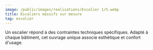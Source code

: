 ```yaml
---
image: /public/images/realisations/Escalier 1/5.webp
title: Escaliers massifs sur mesure
tag: escalier
---
```


Un escalier répond à des contraintes techniques spécifiques. Adapté à chaque bâtiment, cet ouvrage unique associe esthétique et confort d'usage.
